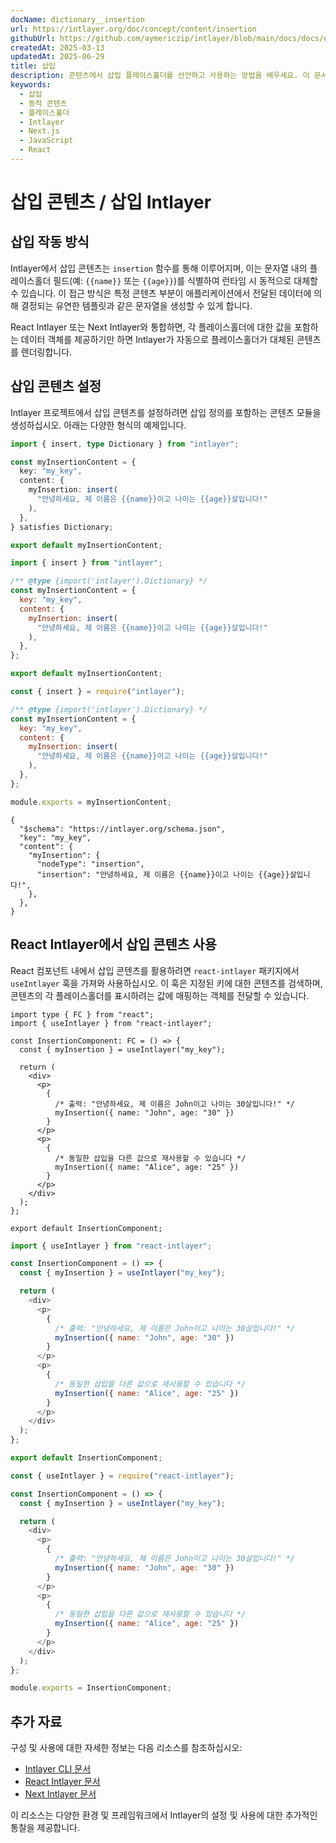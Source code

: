 ```yaml
---
docName: dictionary__insertion
url: https://intlayer.org/doc/concept/content/insertion
githubUrl: https://github.com/aymericzip/intlayer/blob/main/docs/docs/en/dictionary/insertion.md
createdAt: 2025-03-13
updatedAt: 2025-06-29
title: 삽입
description: 콘텐츠에서 삽입 플레이스홀더를 선언하고 사용하는 방법을 배우세요. 이 문서는 사전 정의된 콘텐츠 구조 내에서 값을 동적으로 삽입하는 단계를 안내합니다.
keywords:
  - 삽입
  - 동적 콘텐츠
  - 플레이스홀더
  - Intlayer
  - Next.js
  - JavaScript
  - React
---
```


# 삽입 콘텐츠 / 삽입 Intlayer

## 삽입 작동 방식

Intlayer에서 삽입 콘텐츠는 `insertion` 함수를 통해 이루어지며, 이는 문자열 내의 플레이스홀더 필드(예: `{{name}}` 또는 `{{age}}`)를 식별하여 런타임 시 동적으로 대체할 수 있습니다. 이 접근 방식은 특정 콘텐츠 부분이 애플리케이션에서 전달된 데이터에 의해 결정되는 유연한 템플릿과 같은 문자열을 생성할 수 있게 합니다.

React Intlayer 또는 Next Intlayer와 통합하면, 각 플레이스홀더에 대한 값을 포함하는 데이터 객체를 제공하기만 하면 Intlayer가 자동으로 플레이스홀더가 대체된 콘텐츠를 렌더링합니다.

## 삽입 콘텐츠 설정

Intlayer 프로젝트에서 삽입 콘텐츠를 설정하려면 삽입 정의를 포함하는 콘텐츠 모듈을 생성하십시오. 아래는 다양한 형식의 예제입니다.

```typescript fileName="**/*.content.ts" contentDeclarationFormat="typescript"
import { insert, type Dictionary } from "intlayer";

const myInsertionContent = {
  key: "my_key",
  content: {
    myInsertion: insert(
      "안녕하세요, 제 이름은 {{name}}이고 나이는 {{age}}살입니다!"
    ),
  },
} satisfies Dictionary;

export default myInsertionContent;
```

```javascript fileName="**/*.content.mjs" contentDeclarationFormat="esm"
import { insert } from "intlayer";

/** @type {import('intlayer').Dictionary} */
const myInsertionContent = {
  key: "my_key",
  content: {
    myInsertion: insert(
      "안녕하세요, 제 이름은 {{name}}이고 나이는 {{age}}살입니다!"
    ),
  },
};

export default myInsertionContent;
```

```javascript fileName="**/*.content.cjs" contentDeclarationFormat="commonjs"
const { insert } = require("intlayer");

/** @type {import('intlayer').Dictionary} */
const myInsertionContent = {
  key: "my_key",
  content: {
    myInsertion: insert(
      "안녕하세요, 제 이름은 {{name}}이고 나이는 {{age}}살입니다!"
    ),
  },
};

module.exports = myInsertionContent;
```

```json5 fileName="**/*.content.json" contentDeclarationFormat="json"
{
  "$schema": "https://intlayer.org/schema.json",
  "key": "my_key",
  "content": {
    "myInsertion": {
      "nodeType": "insertion",
      "insertion": "안녕하세요, 제 이름은 {{name}}이고 나이는 {{age}}살입니다!",
    },
  },
}
```

## React Intlayer에서 삽입 콘텐츠 사용

React 컴포넌트 내에서 삽입 콘텐츠를 활용하려면 `react-intlayer` 패키지에서 `useIntlayer` 훅을 가져와 사용하십시오. 이 훅은 지정된 키에 대한 콘텐츠를 검색하며, 콘텐츠의 각 플레이스홀더를 표시하려는 값에 매핑하는 객체를 전달할 수 있습니다.

```tsx fileName="**/*.tsx" codeFormat="typescript"
import type { FC } from "react";
import { useIntlayer } from "react-intlayer";

const InsertionComponent: FC = () => {
  const { myInsertion } = useIntlayer("my_key");

  return (
    <div>
      <p>
        {
          /* 출력: "안녕하세요, 제 이름은 John이고 나이는 30살입니다!" */
          myInsertion({ name: "John", age: "30" })
        }
      </p>
      <p>
        {
          /* 동일한 삽입을 다른 값으로 재사용할 수 있습니다 */
          myInsertion({ name: "Alice", age: "25" })
        }
      </p>
    </div>
  );
};

export default InsertionComponent;
```

```javascript fileName="**/*.mjx" codeFormat="esm"
import { useIntlayer } from "react-intlayer";

const InsertionComponent = () => {
  const { myInsertion } = useIntlayer("my_key");

  return (
    <div>
      <p>
        {
          /* 출력: "안녕하세요, 제 이름은 John이고 나이는 30살입니다!" */
          myInsertion({ name: "John", age: "30" })
        }
      </p>
      <p>
        {
          /* 동일한 삽입을 다른 값으로 재사용할 수 있습니다 */
          myInsertion({ name: "Alice", age: "25" })
        }
      </p>
    </div>
  );
};

export default InsertionComponent;
```

```javascript fileName="**/*.cjs" codeFormat="commonjs"
const { useIntlayer } = require("react-intlayer");

const InsertionComponent = () => {
  const { myInsertion } = useIntlayer("my_key");

  return (
    <div>
      <p>
        {
          /* 출력: "안녕하세요, 제 이름은 John이고 나이는 30살입니다!" */
          myInsertion({ name: "John", age: "30" })
        }
      </p>
      <p>
        {
          /* 동일한 삽입을 다른 값으로 재사용할 수 있습니다 */
          myInsertion({ name: "Alice", age: "25" })
        }
      </p>
    </div>
  );
};

module.exports = InsertionComponent;
```

## 추가 자료

구성 및 사용에 대한 자세한 정보는 다음 리소스를 참조하십시오:

- [Intlayer CLI 문서](https://github.com/aymericzip/intlayer/blob/main/docs/docs/ko/intlayer_cli.md)
- [React Intlayer 문서](https://github.com/aymericzip/intlayer/blob/main/docs/docs/ko/intlayer_with_create_react_app.md)
- [Next Intlayer 문서](https://github.com/aymericzip/intlayer/blob/main/docs/docs/ko/intlayer_with_nextjs_15.md)

이 리소스는 다양한 환경 및 프레임워크에서 Intlayer의 설정 및 사용에 대한 추가적인 통찰을 제공합니다.
